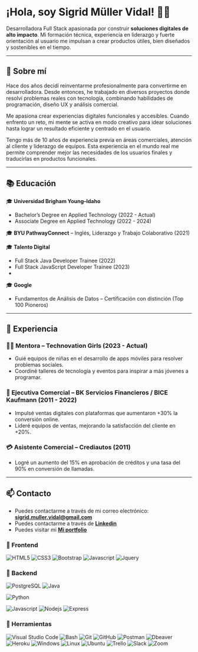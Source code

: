 # ¡Hola, soy Sigrid Müller Vidal! 👩‍💻

Desarrolladora Full Stack apasionada por construir **soluciones digitales de alto impacto**. Mi formación técnica, experiencia en liderazgo y fuerte orientación al usuario me impulsan a crear productos útiles, bien diseñados y sostenibles en el tiempo.

---

## 🚀 Sobre mí

Hace dos años decidí reinventarme profesionalmente para convertirme en desarrolladora. Desde entonces, he trabajado en diversos proyectos donde resolví problemas reales con tecnología, combinando habilidades de programación, diseño UX y análisis comercial.

Me apasiona crear experiencias digitales funcionales y accesibles. Cuando enfrento un reto, mi mente se activa en modo creativo para idear soluciones hasta lograr un resultado eficiente y centrado en el usuario.

Tengo más de 10 años de experiencia previa en áreas comerciales, atención al cliente y liderazgo de equipos. Esta experiencia en el mundo real me permite comprender mejor las necesidades de los usuarios finales y traducirlas en productos funcionales.

---

## 📚 Educación

🎓 **Universidad Brigham Young–Idaho**  
- Bachelor’s Degree en Applied Technology (2022 - Actual)  
- Associate Degree en Applied Technology (2022 - 2024)

🎓 **BYU PathwayConnect** 
– Inglés, Liderazgo y Trabajo Colaborativo (2021)  

🎓 **Talento Digital**  
- Full Stack Java Developer Trainee (2022)  
- Full Stack JavaScript Developer Trainee (2023)
- 
🎓 **Google**  
- Fundamentos de Análisis de Datos – Certificación con distinción (Top 100 Pioneros)

---

## 💼 Experiencia

### 👩‍🏫 Mentora – Technovation Girls (2023 - Actual)
- Guié equipos de niñas en el desarrollo de apps móviles para resolver problemas sociales.
- Coordiné talleres de tecnología y eventos para inspirar a más jóvenes a programar.

### 🏦 Ejecutiva Comercial – BK Servicios Financieros / BICE Kaufmann (2011 - 2022)
- Impulsé ventas digitales con plataformas que aumentaron +30% la conversión online.
- Lideré equipos de ventas, mejorando la satisfacción del cliente en +20%.

### 💳 Asistente Comercial – Crediautos (2011)
- Logré un aumento del 15% en aprobación de créditos y una tasa del 90% en conversión de llamadas.

---

## 📫 Contacto

- Puedes contactarme a través de mi correo electrónico: **<sigrid.muller.vidal@gmail.com>**
- Puedes contactarme a través de **[Linkedin](https://www.linkedin.com/in/smullervidal/)**
- Puedes visitar mi **[Mi portfolio](https://miportfolio-nr82.onrender.com)**

### 🎨 Frontend

![HTML5](https://img.shields.io/badge/HTML5-E34F26?style=for-the-badge&logo=html5&logoColor=white) ![CSS3](https://img.shields.io/badge/CSS3-1572B6?style=for-the-badge&logo=css3&logoColor=white) ![Bootstrap](https://img.shields.io/badge/Bootstrap-563D7C?style=for-the-badge&logo=bootstrap&logoColor=white) ![Javascript](https://img.shields.io/badge/Javascript-323330?style=for-the-badge&logo=javascript&logoColor=F7DF1E) ![Jquery](https://img.shields.io/badge/jQuery-0769AD?style=for-the-badge&logo=jquery&logoColor=white)

### 🔨 Backend

![PostgreSQL](https://img.shields.io/badge/PostgreSQL-316192?style=for-the-badge&logo=postgresql&logoColor=white)
![Java](https://img.shields.io/badge/Java-316192?style=for-the-badge&logo=Java&logoColor=white)

![Python](https://img.shields.io/badge/Python-3776AB?style=for-the-badge&logo=python&logoColor=white)

![Javascript](https://img.shields.io/badge/Javascript-323330?style=for-the-badge&logo=javascript&logoColor=F7DF1E) ![Nodejs](https://img.shields.io/badge/Node.js-43853D?style=for-the-badge&logo=node.js&logoColor=white) ![Express](https://img.shields.io/badge/Express.js-404D59?style=for-the-badge)

### 📎 Herramientas

![Visual Studio Code](https://img.shields.io/badge/Visual%20Studio%20Code-007ACC?style=for-the-badge&logo=visual-studio-code&logoColor=white) ![Bash](https://img.shields.io/badge/Bash-121011?style=for-the-badge&logo=gnu-bash&logoColor=white) ![Git](https://img.shields.io/badge/git-%23F05033.svg?style=for-the-badge&logo=git&logoColor=white) ![GitHub](https://img.shields.io/badge/github-%23121011.svg?style=for-the-badge&logo=github&logoColor=white) ![Postman](https://img.shields.io/badge/Postman-FF6C37?style=for-the-badge&logo=postman&logoColor=white) ![Dbeaver](https://img.shields.io/badge/DBeaver-EE0000?style=for-the-badge&logo=dbeaver&logoColor=white) ![Heroku](https://img.shields.io/badge/Heroku-430098?style=for-the-badge&logo=heroku&logoColor=white) ![Windows](https://img.shields.io/badge/Windows-0078D6?style=for-the-badge&logo=windows&logoColor=white) ![Linux](https://img.shields.io/badge/Linux-FCC624?style=for-the-badge&logo=linux&logoColor=black) ![Ubuntu](https://img.shields.io/badge/Ubuntu-E95420?style=for-the-badge&logo=ubuntu&logoColor=white) ![Trello](https://img.shields.io/badge/Trello-0052CC?style=for-the-badge&logo=trello&logoColor=white) ![Slack](https://img.shields.io/badge/Slack-4A154B?style=for-the-badge&logo=slack&logoColor=white) ![Zoom](https://img.shields.io/badge/Zoom-2D8CFF?style=for-the-badge&logo=zoom&logoColor=white)
